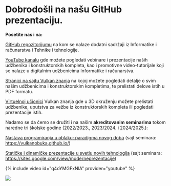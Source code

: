 # Dobrodošli na našu GitHub prezentaciju.

**Posetite nas i na:**

[GitHub repozitorijumu](https://github.com/vulkanznanje/fajlovi) na kom se nalaze dodatni sadržaji iz Informatike i računarstva i Tehnike i tehnologije. 

[YouTube kanalu](https://www.youtube.com/channel/UCRrI0_nhGsf-DreGs3DX_6w) gde možete pogledati vebinare i prezentacije naših udžbenika i konstruktorskih kompleta, kao i promotivne video-tutorijale koji se nalaze u digitalnim udžbenicima Informatike i računarstva.

[Stranici na sajtu Vulkan znanja](https://www.vulkanznanje.rs/a/79184741-7ee8-49d3-8f53-d39ecd87cf27/Milos-Papic-Dalibor-Cukljevic.aspx) na kojoj možete pogledati detalje o svim našim udžbenicima i konstruktorskim kompletima, te prelistati delove istih u PDF formatu.

[Virtuelnoj učionici](https://3d.vulkanznanje.rs/sr_cyr#informatika-3) Vulkan znanja gde u 3D okruženju možete prelistati udžbenike, uputstva za vežbe iz konstruktorskih kompleta ili pogledati prezentacije istih. 

Nadamo se da ćemo se družiti i na našim **akreditovanim seminarima** tokom naredne tri školske godine (2022/2023., 2023/2024. i 2024/2025.):

[Nastava programiranja u oblaku: paradigma novog doba](https://zuov-katalog.rs/index.php?action=page/catalog/view&id=959)
(sajt seminara: <https://vulkanobuka.github.io/>)

[Statičke i dinamičke prezentacije u svetlu novih tehnologija](https://zuov-katalog.rs/index.php?action=page/catalog/view&id=857)
(sajt seminara: <https://sites.google.com/view/moderneprezentacije>)

{% include video id="q4oYMGFxNlA" provider="youtube" %}


![](https://komarev.com/ghpvc/?username=vulkanznanje&label=Github+views)
